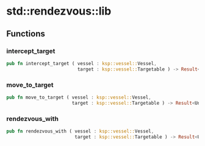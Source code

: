 # std::rendezvous::lib



## Functions


### intercept_target

```rust
pub fn intercept_target ( vessel : ksp::vessel::Vessel,
                          target : ksp::vessel::Targetable ) -> Result<Unit, string>
```



### move_to_target

```rust
pub fn move_to_target ( vessel : ksp::vessel::Vessel,
                        target : ksp::vessel::Targetable ) -> Result<Unit, string>
```



### rendezvous_with

```rust
pub fn rendezvous_with ( vessel : ksp::vessel::Vessel,
                         target : ksp::vessel::Targetable ) -> Result<Unit, string>
```


